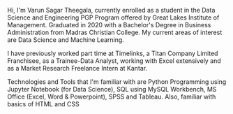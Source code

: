 Hi, I'm Varun Sagar Theegala, currently enrolled as a student in the Data Science and Engineering PGP Program offered by Great Lakes Institute of Management. Graduated in 2020 with a Bachelor's Degree in Business Administration from Madras Christian College. My current areas of interest are Data Science and Machine Learning. 

I have previously worked part time at Timelinks, a Titan Company Limited Franchisee, as a Trainee-Data Analyst, working with Excel extensively and as a Market Research Freelance Intern at Kantar.  

Technologies and Tools that I'm familiar with are Python Programming using Jupyter Notebook (for Data Science), SQL using MySQL Workbench, MS Office (Excel, Word & Powerpoint), SPSS and Tableau. Also, familiar with basics of HTML and CSS

<!---
varun6299/varun6299 is a ✨ special ✨ repository because its `README.md` (this file) appears on your GitHub profile.
You can click the Preview link to take a look at your changes.
--->
